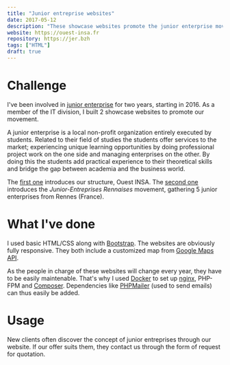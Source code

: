 ```yaml
---
title: "Junior entreprise websites"
date: 2017-05-12
description: "These showcase websites promote the junior enterprise movement."
website: https://ouest-insa.fr
repository: https://jer.bzh
tags: ["HTML"]
draft: true
---
```


# Challenge

I've been involved in [junior enterprise](https://junior-entreprises.com) for two years, starting in 2016. As a member of the IT division, I built 2 showcase websites to promote our movement.

A junior enterprise is a local non-profit organization entirely executed by students. Related to their field of studies the students offer services to the market; experiencing unique learning opportunities by doing professional project work on the one side and managing enterprises on the other. By doing this the students add practical experience to their theoretical skills and bridge the gap between academia and the business world.

The [first one](https://ouest-insa.fr) introduces our structure, Ouest INSA. The [second one](https://jer.bzh) introduces the <em>Junior-Entreprises Rennaises</em> movement, gathering 5 junior enterprises from Rennes (France).

# What I've done

I used basic HTML/CSS along with [Bootstrap](https://getbootstrap.com). The websites are obviously fully responsive. They both include a customized map from [Google Maps API](https://developers.google.com/maps).
      
As the people in charge of these websites will change every year, they have to be easily maintenable. That's why I used [Docker](https://www.docker.com) to set up [nginx](http://nginx.org), PHP-FPM and [Composer](https://getcomposer.org). Dependencies like [PHPMailer](https://github.com/PHPMailer/PHPMailer) (used to send emails) can thus easily be added.

# Usage

New clients often discover the concept of junior entreprises through our website. If our offer suits them, they contact us through the form of request for quotation.
